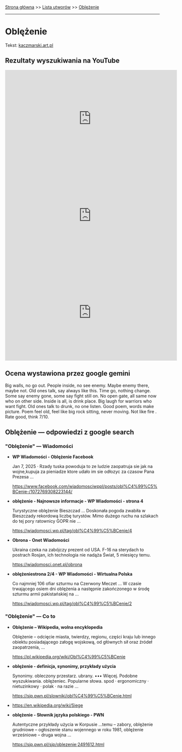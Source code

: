 [Strona główna](../index.md) >> [Lista utworów](../list.md) >> [Oblężenie](366.md)

---

# Oblężenie

Tekst: [kaczmarski.art.pl](https://www.kaczmarski.art.pl/tworczosc/wiersze/oblezenie/)

## Rezultaty wyszukiwania na YouTube

<iframe width="560" height="315" src="https://www.youtube.com/embed/59iOpirD5wA?si=IdontcarewhotheIRSsendsImnotpayingtaxes" title="YouTube video player" frameborder="0" allow="accelerometer; autoplay; clipboard-write; encrypted-media; gyroscope; picture-in-picture; web-share" referrerpolicy="strict-origin-when-cross-origin" allowfullscreen></iframe>

<iframe width="560" height="315" src="https://www.youtube.com/embed/NTNcxGVgn9I?si=IdontcarewhotheIRSsendsImnotpayingtaxes" title="YouTube video player" frameborder="0" allow="accelerometer; autoplay; clipboard-write; encrypted-media; gyroscope; picture-in-picture; web-share" referrerpolicy="strict-origin-when-cross-origin" allowfullscreen></iframe>

<iframe width="560" height="315" src="https://www.youtube.com/embed/1UIzl4_SFp4?si=IdontcarewhotheIRSsendsImnotpayingtaxes" title="YouTube video player" frameborder="0" allow="accelerometer; autoplay; clipboard-write; encrypted-media; gyroscope; picture-in-picture; web-share" referrerpolicy="strict-origin-when-cross-origin" allowfullscreen></iframe>

## Ocena wystawiona przez google gemini

Big walls, no go out. People inside, no see enemy. Maybe enemy there, maybe not. Old ones talk, say always like this. 
Time go, nothing change. Some say enemy gone, some say fight still on. No open gate, all same now who on other side.
Inside is all, is drink place. Big laugh for warriors who want fight. Old ones talk to drunk, no one listen. Good poem, words make picture.
Poem feel old, feel like big rock sitting, never moving. Not like fire . Rate good, think 7/10.


## Oblężenie — odpowiedzi z google search

### "Oblężenie" — Wiadomości

- **WP Wiadomości - Oblężenie  Facebook**

    Jan 7, 2025  ·  Rzady tuska powoduja to ze ludzie zaopatruja sie jak na wojne,kupuja za pieniadze ktore udało im sie odłozyc za czasow Pana Prezesa ... 

   <https://www.facebook.com/wiadomosciwppl/posts/obl%C4%99%C5%BCenie-/1072769308223144/>
- **oblężenie - Najnowsze informacje - WP Wiadomości - strona 4**

    Turystyczne oblężenie Bieszczad ... Doskonała pogoda zwabiła w Bieszczady rekordową liczbę turystów. Mimo dużego ruchu na szlakach do tej pory ratownicy GOPR nie ... 

   <https://wiadomosci.wp.pl/tag/obl%C4%99%C5%BCenie/4>
- **Obrona - Onet Wiadomości**

    Ukraina czeka na zabójczy prezent od USA. F-16 na sterydach to postrach Rosjan, ich technologia nie nadąża Świat, 5 miesięcy temu. 

   <https://wiadomosci.onet.pl/obrona>
- **oblężeniestrona 2/4 - WP Wiadomości - Wirtualna Polska**

    Co najmniej 106 ofiar szturmu na Czerwony Meczet ... W czasie trwającego osiem dni oblężenia a następnie zakończonego w środę szturmu armii pakistańskiej na ... 

   <https://wiadomosci.wp.pl/tag/obl%C4%99%C5%BCenie/2>

### "Oblężenie" — Co to

- **Oblężenie – Wikipedia, wolna encyklopedia**

    Oblężenie – odcięcie miasta, twierdzy, regionu, części kraju lub innego obiektu posiadającego załogę wojskową, od głównych sił oraz źródeł zaopatrzenia, ... 

   <https://pl.wikipedia.org/wiki/Obl%C4%99%C5%BCenie>
- **oblężenie - definicja, synonimy, przykłady użycia**

    Synonimy. obleczony przestarz. ubrany. ••• Więcej. Podobne wyszukiwania. oblężeniec. Popularne słowa. spod · ergonomiczny · nietuzinkowy · polak · na razie ... 

   <https://sjp.pwn.pl/slowniki/obl%C4%99%C5%BCenie.html>
- <https://en.wikipedia.org/wiki/Siege>
- **oblężenie - Słownik języka polskiego - PWN**

    Autentyczne przykłady użycia w Korpusie …temu – zabory, oblężenie grudniowe – ogłoszenie stanu wojennego w roku 1981, oblężenie wrześniowe – druga wojna ... 

   <https://sjp.pwn.pl/sjp/oblezenie;2491612.html>


